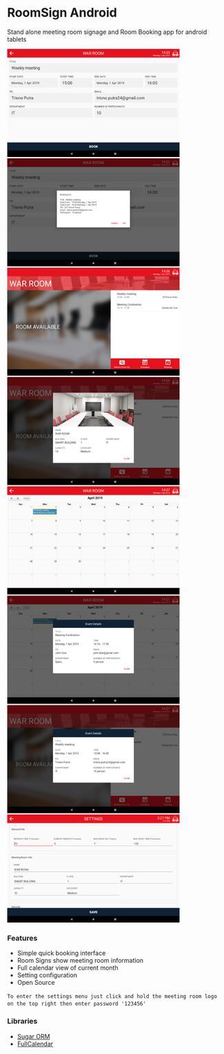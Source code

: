 # RoomSign Android

Stand alone meeting room signage and Room Booking app for android tablets

<img src="page1.png" width="400" alt="RoomSign"></img>
<img src="page2.png" width="400" alt="RoomSign"></img>
<br/>
<img src="page3.png" width="400" alt="RoomSign"></img>
<img src="page4.png" width="400" alt="RoomSign"></img>
<br/>
<img src="page5.png" width="400" alt="RoomSign"></img>
<img src="page6.png" width="400" alt="RoomSign"></img>
<br/>
<img src="page7.png" width="400" alt="RoomSign"></img>
<img src="page8.png" width="400" alt="RoomSign"></img>
<br/>

### Features
- Simple quick booking interface
- Room Signs show meeting room information
- Full calendar view of current month
- Setting configuration
- Open Source

`To enter the settings menu just click and hold the meeting room logo on the top right then enter password '123456' `

### Libraries
* [Sugar ORM](http://satyan.github.io/sugar/)
* [FullCalendar](https://fullcalendar.io)
